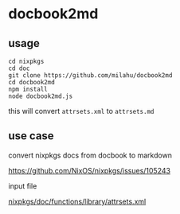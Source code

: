 # docbook2md

## usage

```
cd nixpkgs
cd doc
git clone https://github.com/milahu/docbook2md
cd docbook2md
npm install
node docbook2md.js
```

this will convert `attrsets.xml` to `attrsets.md`

## use case

convert nixpkgs docs from docbook to markdown

https://github.com/NixOS/nixpkgs/issues/105243

input file

[nixpkgs/doc/functions/library/attrsets.xml](https://github.com/NixOS/nixpkgs/blob/7a79469a24a71c26cb61b53590cb09ad6192654f/doc/functions/library/attrsets.xml)
